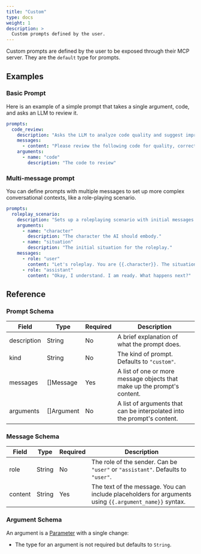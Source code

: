 ```yaml
---
title: "Custom"
type: docs
weight: 1
description: > 
  Custom prompts defined by the user.
---
```


Custom prompts are defined by the user to be exposed through their MCP server.
They are the `default` type for prompts.

## Examples

### Basic Prompt

Here is an example of a simple prompt that takes a single argument, code, and
asks an LLM to review it.

```yaml
prompts:
  code_review:
    description: "Asks the LLM to analyze code quality and suggest improvements."
    messages:
      - content: "Please review the following code for quality, correctness, and potential improvements: \n\n{{.code}}"
    arguments:
      - name: "code"
        description: "The code to review"
```

### Multi-message prompt

You can define prompts with multiple messages to set up more complex
conversational contexts, like a role-playing scenario.

```yaml
prompts:
  roleplay_scenario:
    description: "Sets up a roleplaying scenario with initial messages."
    arguments:
      - name: "character"
        description: "The character the AI should embody."
      - name: "situation"
        description: "The initial situation for the roleplay."
    messages:
      - role: "user"
        content: "Let's roleplay. You are {{.character}}. The situation is: {{.situation}}"
      - role: "assistant"
        content: "Okay, I understand. I am ready. What happens next?"
```

## Reference

### Prompt Schema

| Field | Type | Required | Description |
| --- | --- | --- | --- |
| description | String | No | A brief explanation of what the prompt does. |
| kind | String | No | The kind of prompt. Defaults to `"custom"`. |
| messages | []Message | Yes | A list of one or more message objects that make up the prompt's content. |
| arguments | []Argument | No | A list of arguments that can be interpolated into the prompt's content.|

### Message Schema

| Field | Type | Required | Description |
| --- | --- | --- | --- |
| role | String | No | The role of the sender. Can be `"user"` or `"assistant"`. Defaults to `"user"`. |
| content | String | Yes | The text of the message. You can include placeholders for arguments using `{{.argument_name}}` syntax. |

### Argument Schema

An argument is a [Parameter](../../tools/_index.md#specifying-parameters) with a single change:

- The type for an argument is not required but defaults to `String`.
